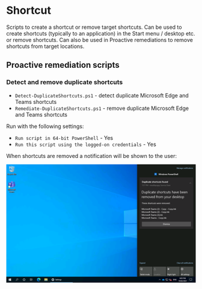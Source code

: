 # Shortcut

Scripts to create a shortcut or remove target shortcuts. Can be used to create shortcuts (typically to an application) in the Start menu / desktop etc. or remove shortcuts. Can also be used in Proactive remediations to remove shortcuts from target locations.

## Proactive remediation scripts

### Detect and remove duplicate shortcuts

* `Detect-DuplicateShortcuts.ps1` - detect duplicate Microsoft Edge and Teams shortcuts
* `Remediate-DuplicateShortcuts.ps1` - remove duplicate Microsoft Edge and Teams shortcuts

Run with the following settings:

* `Run script in 64-bit PowerShell` - Yes
* `Run this script using the logged-on credentials` - Yes

When shortcuts are removed a notification will be shown to the user:

![Removed shortcuts notification](img/removedshortcutsnotification.png)

